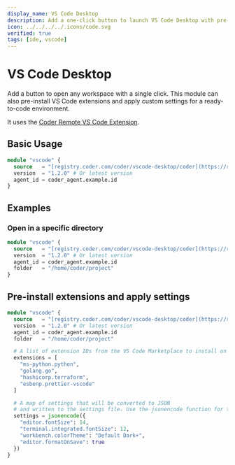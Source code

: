 ```yaml
---
display_name: VS Code Desktop
description: Add a one-click button to launch VS Code Desktop with pre-installed extensions and settings.
icon: ../../../../.icons/code.svg
verified: true
tags: [ide, vscode]
---
```


# VS Code Desktop

Add a button to open any workspace with a single click. This module can also pre-install VS Code extensions and apply custom settings for a ready-to-code environment.

It uses the [Coder Remote VS Code Extension](https://github.com/coder/vscode-coder).

## Basic Usage

```tf
module "vscode" {
  source   = "[registry.coder.com/coder/vscode-desktop/coder](https://registry.coder.com/coder/vscode-desktop/coder)"
  version  = "1.2.0" # Or latest version
  agent_id = coder_agent.example.id
}
```
## Examples

### Open in a specific directory

```tf
module "vscode" {
  source   = "[registry.coder.com/coder/vscode-desktop/coder](https://registry.coder.com/coder/vscode-desktop/coder)"
  version  = "1.2.0" # Or latest version
  agent_id = coder_agent.example.id
  folder   = "/home/coder/project"
}
```

## Pre-install extensions and apply settings

```tf
module "vscode" {
  source   = "[registry.coder.com/coder/vscode-desktop/coder](https://registry.coder.com/coder/vscode-desktop/coder)"
  version  = "1.2.0" # Or latest version
  agent_id = coder_agent.example.id
  folder   = "/home/coder/project"

  # A list of extension IDs from the VS Code Marketplace to install on startup.
  extensions = [
    "ms-python.python",
    "golang.go",
    "hashicorp.terraform",
    "esbenp.prettier-vscode"
  ]

  # A map of settings that will be converted to JSON
  # and written to the settings file. Use the jsonencode function for this.
  settings = jsonencode({
    "editor.fontSize": 14,
    "terminal.integrated.fontSize": 12,
    "workbench.colorTheme": "Default Dark+",
    "editor.formatOnSave": true
  })
}
```
